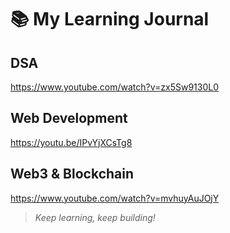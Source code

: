 # 📚 My Learning Journal  

## DSA  
https://www.youtube.com/watch?v=zx5Sw9130L0

## Web Development 
https://youtu.be/IPvYjXCsTg8

## Web3 & Blockchain 
https://www.youtube.com/watch?v=mvhuyAuJOjY



> _Keep learning, keep building!_  

